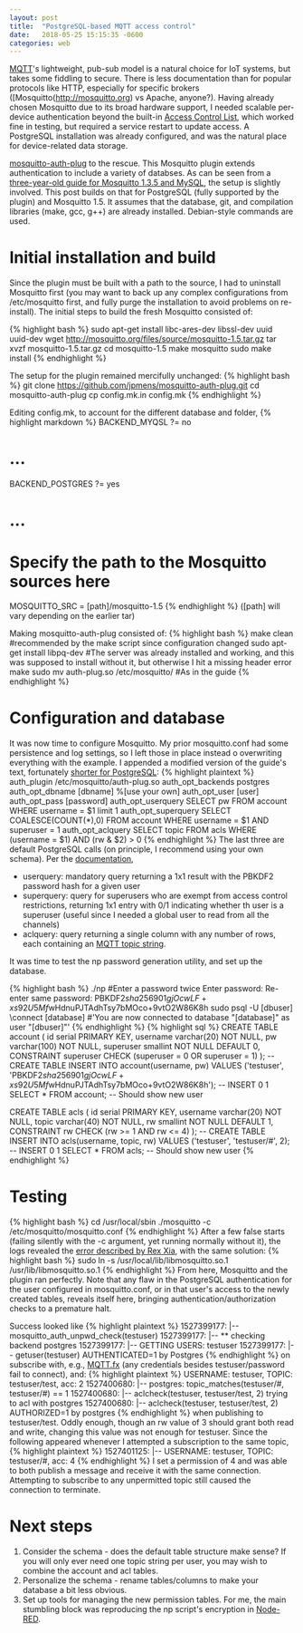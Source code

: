 ```yaml
---
layout: post
title:  "PostgreSQL-based MQTT access control"
date:   2018-05-25 15:15:35 -0600
categories: web
---
```

[MQTT](http://mqtt.org)'s lightweight, pub-sub model is a natural choice for IoT systems, but takes some fiddling to secure. There is less documentation than for popular protocols like HTTP, especially for specific brokers ([Mosquitto(http://mosquitto.org) vs Apache, anyone?). Having already chosen Mosquitto due to its broad hardware support, I needed scalable per-device authentication beyond the built-in <a href="www.steves-internet-guide.com/topic-restriction-mosquitto-configuration/">Access Control List</a>, which worked fine in testing, but required a service restart to update access. A PostgreSQL installation was already configured, and was the natural place for device-related data storage.

[mosquitto-auth-plug][auth-plug] to the rescue. This Mosquitto plugin extends authentication to include a variety of databses. As can be seen from a [three-year-old guide for Mosquitto 1.3.5 and MySQL](http://my-classes.com/2015/02/05/acl-mosquitto-mqtt-broker-auth-plugin/), the setup is slightly involved. This post builds on that for PostgreSQL (fully supported by the plugin) and Mosquitto 1.5. It assumes that the database, git, and compilation libraries (make, gcc, g++) are already installed. Debian-style commands are used.

# Initial installation and build

Since the plugin must be built with a path to the source, I had to uninstall Mosquitto first (you may want to back up any complex configurations from /etc/mosquitto first, and fully purge the installation to avoid problems on re-install). The initial steps to build the fresh Mosquitto consisted of:

{% highlight bash %}
sudo apt-get install libc-ares-dev libssl-dev uuid uuid-dev
wget http://mosquitto.org/files/source/mosquitto-1.5.tar.gz
tar xvzf mosquitto-1.5.tar.gz
cd mosquitto-1.5
make mosquitto
sudo make install
{% endhighlight %}

The setup for the plugin remained mercifully unchanged:
{% highlight bash %}
git clone https://github.com/jpmens/mosquitto-auth-plug.git
cd mosquitto-auth-plug
cp config.mk.in config.mk
{% endhighlight %}

Editing config.mk, to account for the different database and folder,
{% highlight markdown %}
BACKEND_MYQSL ?= no
# ...
BACKEND_POSTGRES ?= yes
# ...
# Specify the path to the Mosquitto sources here
MOSQUITTO_SRC = [path]/mosquitto-1.5
{% endhighlight %}
([path] will vary depending on the earlier tar)

Making mosquitto-auth-plug consisted of:
{% highlight bash %}
make clean #recommended by the make script since configuration changed
sudo apt-get install libpq-dev #The server was already installed and working, and this was supposed to install without it, but otherwise I hit a missing header error
make
sudo mv auth-plug.so /etc/mosquitto/ #As in the guide
{% endhighlight %}

# Configuration and database

It was now time to configure Mosquitto. My prior mosquitto.conf had some persistence and log settings, so I left those in place instead o overwriting everything with the example. I appended a modified version of the guide's text, fortunately [shorter for PostgreSQL][postgres-params]:
{% highlight plaintext %}
auth_plugin /etc/mosquitto/auth-plug.so
auth_opt_backends postgres
auth_opt_dbname [dbname] %[use your own]
auth_opt_user [user]
auth_opt_pass [password]
auth_opt_userquery SELECT pw FROM account WHERE username = $1 limit 1
auth_opt_superquery SELECT COALESCE(COUNT(*),0) FROM account WHERE username = $1 AND superuser = 1
auth_opt_aclquery SELECT topic FROM acls WHERE (username = $1) AND (rw & $2) > 0
{% endhighlight %}
The last three are default PostgreSQL calls (on principle, I recommend using your own schema). Per the [documentation][auth-plug],
* userquery: mandatory query returning a 1x1 result with the PBKDF2 password hash for a given user
* superquery: query for superusers who are exempt from access control restrictions, returning 1x1 entry with 0/1 indicating whether th user is a superuser (useful since I needed a global user to read from all the channels)
* aclquery: query returning a single column with any number of rows, each containing an [MQTT topic string][mqtt-topics].

It was time to test the np password generation utility, and set up the database.

{% highlight bash %}
./np #Enter a password twice
Enter password:
Re-enter same password:
PBKDF2$sha256$901$gjOcwLF+xs92U5Mf$wHdnuPJTAdhTsy7bMOco+9vtO2W86K8h
sudo psql -U [dbuser]
\connect [database]
#'You are now connected to database "[database]" as user "[dbuser]"'
{% endhighlight %}
{% highlight sql %}
CREATE TABLE account (
id serial PRIMARY KEY,
username varchar(20) NOT NULL,
pw varchar(100) NOT NULL,
superuser smallint NOT NULL DEFAULT 0,
CONSTRAINT superuser CHECK (superuser = 0 OR superuser = 1)
);
-- CREATE TABLE
INSERT INTO account(username, pw)
VALUES
('testuser', 'PBKDF2$sha256$901$gjOcwLF+xs92U5Mf$wHdnuPJTAdhTsy7bMOco+9vtO2W86K8h');
-- INSERT 0 1
SELECT * FROM account;
-- Should show new user

CREATE TABLE acls (
id serial PRIMARY KEY,
username varchar(20) NOT NULL,
topic varchar(40) NOT NULL,
rw smallint NOT NULL DEFAULT 1,
CONSTRAINT rw CHECK (rw >= 1 AND rw <= 4)
);
-- CREATE TABLE
INSERT INTO acls(username, topic, rw)
VALUES
('testuser', 'testuser/#', 2);
-- INSERT 0 1
SELECT * FROM acls;
-- Should show new user
{% endhighlight %}

# Testing

{% highlight bash %}
cd /usr/local/sbin
./mosquitto -c /etc/mosquitto/mosquitto.conf
{% endhighlight %}
After a few false starts (failing silently with the -c argument, yet running normally without it), the logs revealed the [error described by Rex Xia](http://rexpie.github.io/2015/08/25/mosquitto-troubleshooting.html), with the same solution:
{% highlight bash %}
sudo ln -s /usr/local/lib/libmosquitto.so.1 /usr/lib/libmosquitto.so.1
{% endhighlight %}
From here, Mosquitto and the plugin ran perfectly. Note that any flaw in the PostgreSQL authentication for the user configured in mosquitto.conf, or in that user's access to the newly created tables, reveals itself here, bringing authentication/authorization checks to a premature halt.

Success looked like
{% highlight plaintext %}
1527399177: |-- mosquitto_auth_unpwd_check(testuser)
1527399177: |-- ** checking backend postgres
1527399177: |-- GETTING USERS: testuser
1527399177: |-- getuser(testuser) AUTHENTICATED=1 by Postgres
{% endhighlight %}
on subscribe with, e.g., [MQTT.fx](http://mqttfx.jensd.de/) (any credentials besides testuser/password fail to connect), and:
{% highlight plaintext %}
USERNAME: testuser, TOPIC: testuser/test, acc: 2
1527400680: |--   postgres: topic_matches(testuser/#, testuser/#) == 1
1527400680: |-- aclcheck(testuser, testuser/test, 2) trying to acl with postgres
1527400680: |-- aclcheck(testuser, testuser/test, 2) AUTHORIZED=1 by postgres
{% endhighlight %}
when publishing to testuser/test. Oddly enough, though an rw value of 3 should grant both read and write, changing this value was not enough for testuser. Since the following appeared whenever I attempted a subscription to the same topic,
{% highlight plaintext %}
1527401125: |-- USERNAME: testuser, TOPIC: testuser/#, acc: 4
{% endhighlight %}
I set a permission of 4 and was able to both publish a message and receive it with the same connection. Attempting to subscribe to any unpermitted topic still caused the connection to terminate.

# Next steps

1. Consider the schema - does the default table structure make sense? If you will only ever need one topic string per user, you may wish to combine the account and acl tables.
2. Personalize the schema - rename tables/columns to make your database a bit less obvious.
3. Set up tools for managing the new permission tables. For me, the main stumbling block was reproducing the np script's encryption in [Node-RED](https://nodered.org/).

[auth-plug]: https://github.com/jpmens/mosquitto-auth-plug/
[postgres-params]: https://github.com/jpmens/mosquitto-auth-plug#postgresql
[mqtt-topics]: https://www.eclipse.org/paho/files/mqttdoc/MQTTClient/html/wildcard.html
